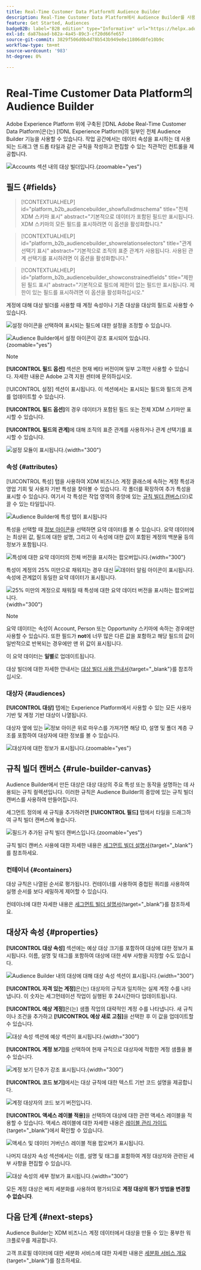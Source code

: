 ```yaml
---
title: Real-Time Customer Data Platform의 Audience Builder
description: Real-Time Customer Data Platform에서 Audience Builder를 사용하여 대상을 만드는 방법을 알아봅니다.
feature: Get Started, Audiences
badgeB2B: label="B2B edition" type="Informative" url="https://helpx.adobe.com/legal/product-descriptions/real-time-customer-data-platform-b2b-edition-prime-and-ultimate-packages.html newtab=true"
exl-id: da87baad-b82a-4a45-89c3-cf20d66fe657
source-git-commit: 3829f506d0b4d78b543b949e8e11806d8fe10b9c
workflow-type: tm+mt
source-wordcount: '983'
ht-degree: 0%

---
```


# Real-Time Customer Data Platform의 Audience Builder

Adobe Experience Platform 위에 구축된 [!DNL Adobe Real-Time Customer Data Platform]은(는) [!DNL Experience Platform]의 일부인 전체 Audience Builder 기능을 사용할 수 있습니다. 작업 공간에서는 데이터 속성을 표시하는 데 사용되는 드래그 앤 드롭 타일과 같은 규칙을 작성하고 편집할 수 있는 직관적인 컨트롤을 제공합니다.

![Accounts 섹션 내의 대상 빌더입니다.](../assets/segmentation/audience-builder/audience-builder.png){zoomable="yes"}

## 필드 {#fields}

>[!CONTEXTUALHELP]
>id="platform_b2b_audiencebuilder_showfullxdmschema"
>title="전체 XDM 스키마 표시"
>abstract="기본적으로 데이터가 포함된 필드만 표시됩니다. XDM 스키마의 모든 필드를 표시하려면 이 옵션을 활성화합니다."

>[!CONTEXTUALHELP]
>id="platform_b2b_audiencebuilder_showrelationselectors"
>title="관계 선택기 표시"
>abstract="기본적으로 조직의 표준 관계가 사용됩니다. 사용된 관계 선택기를 표시하려면 이 옵션을 활성화합니다."

>[!CONTEXTUALHELP]
>id="platform_b2b_audiencebuilder_showconstrainedfields"
>title="제한된 필드 표시"
>abstract="기본적으로 필드에 제한이 없는 필드만 표시됩니다. 제한이 있는 필드를 표시하려면 이 옵션을 활성화하십시오."

계정에 대해 대상 빌더를 사용할 때 계정 속성이나 기존 대상을 대상의 필드로 사용할 수 있습니다.

![설정 아이콘](../../images/icons/settings.png)을 선택하여 표시되는 필드에 대한 설정을 조정할 수 있습니다.

![Audience Builder에서 설정 아이콘이 강조 표시되어 있습니다.](../assets/segmentation/audience-builder/select-settings.png){zoomable="yes"}

>[!NOTE]
>
>**[!UICONTROL 필드 옵션]** 섹션은 현재 베타 버전이며 일부 고객만 사용할 수 있습니다. 자세한 내용은 Adobe 고객 지원 센터에 문의하십시오.

[!UICONTROL 설정] 섹션이 표시됩니다. 이 섹션에서는 표시되는 필드와 필드의 관계를 업데이트할 수 있습니다.

**[!UICONTROL 필드 옵션]**&#x200B;의 경우 데이터가 포함된 필드 또는 전체 XDM 스키마만 표시할 수 있습니다.

**[!UICONTROL 필드의 관계]**&#x200B;에 대해 조직의 표준 관계를 사용하거나 관계 선택기를 표시할 수 있습니다.

![설정 모듈이 표시됩니다.](../assets/segmentation/audience-builder/settings.png){width="300"}

### 속성 {#attributes}

[!UICONTROL 특성] 탭을 사용하여 XDM 비즈니스 계정 클래스에 속하는 계정 특성과 영업 기회 및 사용자 기반 특성을 찾아볼 수 있습니다. 각 폴더를 확장하여 추가 특성을 표시할 수 있습니다. 여기서 각 특성은 작업 영역의 중앙에 있는 [규칙 빌더 캔버스](#rule-builder-canvas)(으)로 끌 수 있는 타일입니다.

![Audience Builder에 특성 탭이 표시됩니다](../assets/segmentation/audience-builder/attributes.png)

특성을 선택할 때 [정보 아이콘](../../images/icons/info.png)을 선택하면 요약 데이터를 볼 수 있습니다. 요약 데이터에는 최상위 값, 필드에 대한 설명, 그리고 이 속성에 대한 값이 포함된 계정의 백분율 등의 정보가 포함됩니다.

![특성에 대한 요약 데이터의 전체 버전을 표시하는 팝오버입니다.](../assets/segmentation/audience-builder/full-summary-data.png){width="300"}

특성이 계정의 25% 미만으로 채워지는 경우 대신 ![데이터 알림 아이콘](../../images/icons/data-notice.png)이 표시됩니다. 속성에 관계없이 동일한 요약 데이터가 표시됩니다.

![25% 미만의 계정으로 채워질 때 특성에 대한 요약 데이터 버전을 표시하는 팝오버입니다.](../assets/segmentation/audience-builder/empty-summary-data.png){width="300"}

>[!NOTE]
>
>요약 데이터는 속성이 Account, Person 또는 Opportunity 스키마에 속하는 경우에만 사용할 수 있습니다. 또한 필드가 **not**&#x200B;에 너무 많은 다른 값을 포함하고 해당 필드의 값이 일반적으로 반복되는 경우에만 맨 위 값이 표시됩니다.
>
>이 요약 데이터는 **일별**&#x200B;로 업데이트됩니다.

대상 빌더에 대한 자세한 안내서는 [대상 빌더 사용 안내서](../../segmentation/ui/segment-builder.md){target="_blank"}를 참조하십시오.

### 대상자 {#audiences}

**[!UICONTROL 대상]** 탭에는 Experience Platform에서 사용할 수 있는 모든 사용자 기반 및 계정 기반 대상이 나열됩니다.

대상자 옆에 있는 ![정보 아이콘](../../images/icons/info.png) 위로 마우스를 가져가면 해당 ID, 설명 및 폴더 계층 구조를 포함하여 대상자에 대한 정보를 볼 수 있습니다.

![대상자에 대한 정보가 표시됩니다.](../assets/segmentation/audience-builder/audience-information.png){zoomable="yes"}

## 규칙 빌더 캔버스 {#rule-builder-canvas}

Audience Builder에서 만든 대상은 대상 대상의 주요 특성 또는 동작을 설명하는 데 사용되는 규칙 컬렉션입니다. 이러한 규칙은 Audience Builder의 중앙에 있는 규칙 빌더 캔버스를 사용하여 만들어집니다.

세그먼트 정의에 새 규칙을 추가하려면 **[!UICONTROL 필드]** 탭에서 타일을 드래그하여 규칙 빌더 캔버스에 놓습니다.

![필드가 추가된 규칙 빌더 캔버스입니다.](../assets/segmentation/audience-builder/added-field.png){zoomable="yes"}

규칙 빌더 캔버스 사용에 대한 자세한 내용은 [세그먼트 빌더 설명서](../../segmentation/ui/segment-builder.md#rule-builder-canvas){target="_blank"}를 참조하세요.

### 컨테이너 {#containers}

대상 규칙은 나열된 순서로 평가됩니다. 컨테이너를 사용하여 중첩된 쿼리를 사용하여 실행 순서를 보다 세밀하게 제어할 수 있습니다.

컨테이너에 대한 자세한 내용은 [세그먼트 빌더 설명서](../../segmentation/ui/segment-builder.md#containers){target="_blank"}를 참조하세요.

## 대상자 속성 {#properties}

**[!UICONTROL 대상 속성]** 섹션에는 예상 대상 크기를 포함하여 대상에 대한 정보가 표시됩니다. 이름, 설명 및 태그를 포함하여 대상에 대한 세부 사항을 지정할 수도 있습니다.

![Audience Builder 내의 대상에 대해 대상 속성 섹션이 표시됩니다.](../assets/segmentation/audience-builder/audience-properties.png){width="300"}

**[!UICONTROL 자격 있는 계정]**&#x200B;은(는) 대상자의 규칙과 일치하는 실제 계정 수를 나타냅니다. 이 숫자는 세그먼테이션 작업이 실행된 후 24시간마다 업데이트됩니다.

**[!UICONTROL 예상 계정]**&#x200B;은(는) 샘플 작업의 대략적인 계정 수를 나타냅니다. 새 규칙이나 조건을 추가하고 **[!UICONTROL 예상 새로 고침]**&#x200B;을 선택한 후 이 값을 업데이트할 수 있습니다.

![대상 속성 섹션에 예상 섹션이 표시됩니다.](../assets/segmentation/audience-builder/account-estimates.png){width="300"}

**[!UICONTROL 계정 보기]**&#x200B;를 선택하여 현재 규칙으로 대상자에 적합한 계정 샘플을 볼 수 있습니다.

![계정 보기 단추가 강조 표시됩니다.](../assets/segmentation/audience-builder/view-accounts.png){width="300"}

**[!UICONTROL 코드 보기]**&#x200B;에서는 대상 규칙에 대한 텍스트 기반 코드 설명을 제공합니다.

![계정 대상자의 코드 보기 버전입니다.](../assets/segmentation/audience-builder/code-view.png)

**[!UICONTROL 액세스 레이블 적용]**&#x200B;을 선택하여 대상에 대한 관련 액세스 레이블을 적용할 수 있습니다. 액세스 레이블에 대한 자세한 내용은 [레이블 관리 가이드](../../access-control/abac/ui/labels.md){target="_blank"}에서 확인할 수 있습니다.

![액세스 및 데이터 거버넌스 레이블 적용 팝오버가 표시됩니다.](../assets/segmentation/audience-builder/apply-access-labels.png)

나머지 대상자 속성 섹션에서는 이름, 설명 및 태그를 포함하여 계정 대상자와 관련된 세부 사항을 편집할 수 있습니다.

![대상 속성의 세부 정보가 표시됩니다.](../assets/segmentation/audience-builder/audience-details.png){width="300"}

모든 계정 대상은 배치 세분화를 사용하여 평가되므로 **계정 대상의 평가 방법을 변경할 수 없습니다**.

## 다음 단계 {#next-steps}

Audience Builder는 XDM 비즈니스 계정 데이터에서 대상을 만들 수 있는 풍부한 워크플로우를 제공합니다.

고객 프로필 데이터에 대한 세분화 서비스에 대한 자세한 내용은 [세분화 서비스 개요](../../segmentation/home.md){target="_blank"}를 참조하세요.
